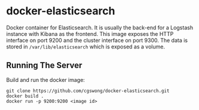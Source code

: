 docker-elasticsearch
====================

Docker container for Elasticsearch. It is usually the back-end for a Logstash instance with Kibana as the frontend.
This image exposes the HTTP interface on port 9200 and the cluster interface on port 9300. The data is stored in `/var/lib/elasticsearch` which is exposed as a volume.

## Running The Server

Build and run the docker image:

```
git clone https://github.com/cgswong/docker-elasticsearch.git
docker build .
docker run -p 9200:9200 <image id>
```
